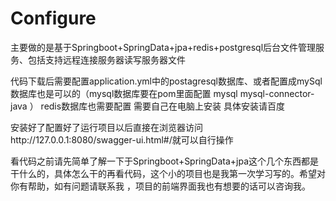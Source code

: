 # Configure
主要做的是基于Springboot+SpringData+jpa+redis+postgresql后台文件管理服务、包括支持远程连接服务器读写服务器文件

代码下载后需要配置application.yml中的postagresql数据库、或者配置成mySql数据库也是可以的（mysql数据库要在pom里面配置 
<dependency> 
<groupId>mysql</groupId>
<artifactId>mysql-connector-java</artifactId>
</dependency>）
redis数据库也需要配置 需要自己在电脑上安装 具体安装请百度

安装好了配置好了运行项目以后直接在浏览器访问http://127.0.0.1:8080/swagger-ui.html#/就可以自行操作

看代码之前请先简单了解一下于Springboot+SpringData+jpa这个几个东西都是干什么的，具体怎么干的再看代码，这个小的项目也是我第一次学习写的。希望对你有帮助，如有问题请联系我 ，项目的前端界面我也有想要的话可以咨询我。



